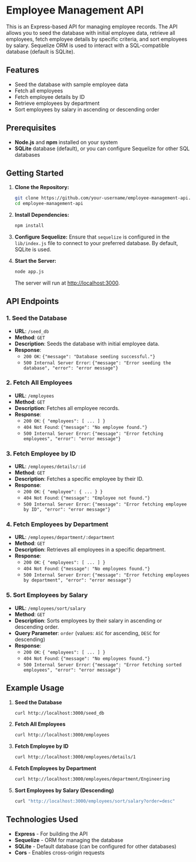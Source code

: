 # Employee Management API

This is an Express-based API for managing employee records. The API allows you to seed the database with initial employee data, retrieve all employees, fetch employee details by specific criteria, and sort employees by salary. Sequelize ORM is used to interact with a SQL-compatible database (default is SQLite).

## Features

- Seed the database with sample employee data
- Fetch all employees
- Fetch employee details by ID
- Retrieve employees by department
- Sort employees by salary in ascending or descending order

## Prerequisites

- **Node.js** and **npm** installed on your system
- **SQLite** database (default), or you can configure Sequelize for other SQL databases

## Getting Started

1. **Clone the Repository:**
   ```bash
   git clone https://github.com/your-username/employee-management-api.git
   cd employee-management-api
   ```

2. **Install Dependencies:**
   ```bash
   npm install
   ```

3. **Configure Sequelize:**
   Ensure that `sequelize` is configured in the `lib/index.js` file to connect to your preferred database. By default, SQLite is used.

4. **Start the Server:**
   ```bash
   node app.js
   ```

   The server will run at [http://localhost:3000](http://localhost:3000).

## API Endpoints

### 1. Seed the Database

- **URL**: `/seed_db`
- **Method**: `GET`
- **Description**: Seeds the database with initial employee data.
- **Response**:
  - `200 OK`: `{"message": "Database seeding successful."}`
  - `500 Internal Server Error`: `{"message": "Error seeding the database", "error": "error message"}`

### 2. Fetch All Employees

- **URL**: `/employees`
- **Method**: `GET`
- **Description**: Fetches all employee records.
- **Response**:
  - `200 OK`: `{ "employees": [ ... ] }`
  - `404 Not Found`: `{"message": "No employee found."}`
  - `500 Internal Server Error`: `{"message": "Error fetching employees", "error": "error message"}`

### 3. Fetch Employee by ID

- **URL**: `/employees/details/:id`
- **Method**: `GET`
- **Description**: Fetches a specific employee by their ID.
- **Response**:
  - `200 OK`: `{ "employee": { ... } }`
  - `404 Not Found`: `{"message": "Employee not found."}`
  - `500 Internal Server Error`: `{"message": "Error fetching employee by ID", "error": "error message"}`

### 4. Fetch Employees by Department

- **URL**: `/employees/department/:department`
- **Method**: `GET`
- **Description**: Retrieves all employees in a specific department.
- **Response**:
  - `200 OK`: `{ "employees": [ ... ] }`
  - `404 Not Found`: `{"message": "No employees found."}`
  - `500 Internal Server Error`: `{"message": "Error fetching employees by department", "error": "error message"}`

### 5. Sort Employees by Salary

- **URL**: `/employees/sort/salary`
- **Method**: `GET`
- **Description**: Sorts employees by their salary in ascending or descending order.
- **Query Parameter**: `order` (values: `ASC` for ascending, `DESC` for descending)
- **Response**:
  - `200 OK`: `{ "employees": [ ... ] }`
  - `404 Not Found`: `{"message": "No employees found."}`
  - `500 Internal Server Error`: `{"message": "Error fetching sorted employees", "error": "error message"}`

## Example Usage

1. **Seed the Database**
   ```bash
   curl http://localhost:3000/seed_db
   ```

2. **Fetch All Employees**
   ```bash
   curl http://localhost:3000/employees
   ```

3. **Fetch Employee by ID**
   ```bash
   curl http://localhost:3000/employees/details/1
   ```

4. **Fetch Employees by Department**
   ```bash
   curl http://localhost:3000/employees/department/Engineering
   ```

5. **Sort Employees by Salary (Descending)**
   ```bash
   curl "http://localhost:3000/employees/sort/salary?order=desc"
   ```

## Technologies Used

- **Express** - For building the API
- **Sequelize** - ORM for managing the database
- **SQLite** - Default database (can be configured for other databases)
- **Cors** - Enables cross-origin requests

